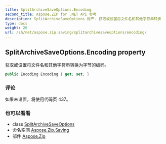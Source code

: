 ```yaml
---
title: SplitArchiveSaveOptions.Encoding
second_title: Aspose.ZIP for .NET API 参考
description: SplitArchiveSaveOptions 财产. 获取或设置将文件名和其他字符串转换为字节的编码
type: docs
weight: 20
url: /zh/net/aspose.zip.saving/splitarchivesaveoptions/encoding/
---
```

## SplitArchiveSaveOptions.Encoding property

获取或设置将文件名和其他字符串转换为字节的编码。

```csharp
public Encoding Encoding { get; set; }
```

### 评论

如果未设置，将使用代码页 437。

### 也可以看看

* class [SplitArchiveSaveOptions](../)
* 命名空间 [Aspose.Zip.Saving](../../splitarchivesaveoptions/)
* 部件 [Aspose.Zip](../../../)


